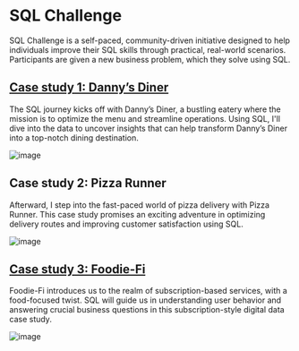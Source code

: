 # SQL Challenge 
SQL Challenge is a self-paced, community-driven initiative designed to help individuals improve their SQL skills through practical, real-world scenarios. Participants are given a new business problem, which they solve using SQL.

## [Case study 1: Danny’s Diner](https://github.com/lenhathoanvu/SQL_Challenge/tree/master/Case%20study%201) 
The SQL journey kicks off with Danny’s Diner, a bustling eatery where the mission is to optimize the menu and streamline operations. Using SQL, I'll dive into the data to uncover insights that can help transform Danny’s Diner into a top-notch dining destination.

![image](https://github.com/lenhathoanvu/SQL_Challenge/assets/173127058/efc1863c-0777-4ffe-8cd7-5165792ea3d4)

## Case study 2: Pizza Runner 
Afterward, I step into the fast-paced world of pizza delivery with Pizza Runner. This case study promises an exciting adventure in optimizing delivery routes and improving customer satisfaction using SQL.

![image](https://github.com/lenhathoanvu/SQL_Challenge/assets/173127058/f05d14ef-4666-482b-b97f-8c010fb3d494)

## [Case study 3: Foodie-Fi](https://github.com/lenhathoanvu/SQL_Challenge/tree/master/Case%20Study%203) 
Foodie-Fi introduces us to the realm of subscription-based services, with a food-focused twist. SQL will guide us in understanding user behavior and answering crucial business questions in this subscription-style digital data case study.

![image](https://github.com/lenhathoanvu/SQL_Challenge/assets/173127058/ab4ac826-53e7-4fd2-970c-64aa655a0d0a)

